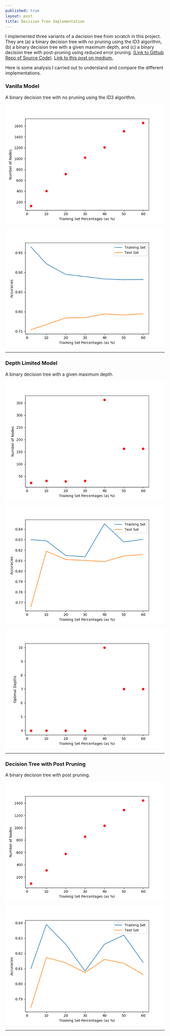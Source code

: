 ```yaml
---
published: true
layout: post
title: Decision Tree Implementation
---
```

I implemented three variants of a decision tree from scratch in this project. They are (a) a binary decision tree with no pruning using the ID3 algorithm, (b) a binary decision tree with a given maximum depth, and (c) a binary decision tree with post-pruning using reduced error pruning. [(Link to Github Repo of Source Code)](https://github.com/aakashpydi/DecisionTreeImplementation). [Link to this post on medium.](https://medium.com/@aakashpydi/implementing-a-decision-tree-11b6261dc705?source=friends_link&sk=8dbf1299a8b1775d24a59dc491e3afb3)

Here is some analysis I carried out to understand and compare the different implementations.

### Vanilla Model
A binary decision tree with no pruning using the ID3 algorithm.

![](/images/decision_tree_images/vanilla_node_count.png)

![](/images/decision_tree_images/vanilla_accuracies.png)

---

### Depth Limited Model
A binary decision tree with a given maximum depth.

![](/images/decision_tree_images/depth_node_count.png)

![](/images/decision_tree_images/depth_accuracies.png)

![](/images/decision_tree_images/depth_optimal_depth.png)

---

### Decision Tree with Post Pruning
A binary decision tree with post pruning.

![](/images/decision_tree_images/prune_node_count.png)

![](/images/decision_tree_images/prune_accuracies.png)

---
